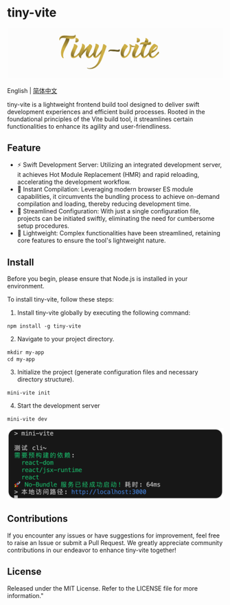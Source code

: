 # tiny-vite

<img src="./assets/logo.png" />

English | <a href="./README-zh_CN.md">简体中文</a>

tiny-vite is a lightweight frontend build tool designed to deliver swift development experiences and efficient build processes. Rooted in the foundational principles of the Vite build tool, it streamlines certain functionalities to enhance its agility and user-friendliness.

## Feature

- ⚡️ Swift Development Server: Utilizing an integrated development server, it achieves Hot Module Replacement (HMR) and rapid reloading, accelerating the development workflow.
- 🚀 Instant Compilation: Leveraging modern browser ES module capabilities, it circumvents the bundling process to achieve on-demand compilation and loading, thereby reducing development time.
- 📝 Streamlined Configuration: With just a single configuration file, projects can be initiated swiftly, eliminating the need for cumbersome setup procedures.
- 🎉 Lightweight: Complex functionalities have been streamlined, retaining core features to ensure the tool's lightweight nature.

## Install

Before you begin, please ensure that Node.js is installed in your environment.

To install tiny-vite, follow these steps:

1. Install tiny-vite globally by executing the following command:

```shell
npm install -g tiny-vite
```

2. Navigate to your project directory.

```shell
mkdir my-app
cd my-app
```

3. Initialize the project (generate configuration files and necessary directory structure).

```shell
mini-vite init
```

4. Start the development server

```shell
mini-vite dev
```

![](/assets/dev.png)

## Contributions

If you encounter any issues or have suggestions for improvement, feel free to raise an Issue or submit a Pull Request. We greatly appreciate community contributions in our endeavor to enhance tiny-vite together!

## License

Released under the MIT License. Refer to the LICENSE file for more information."
